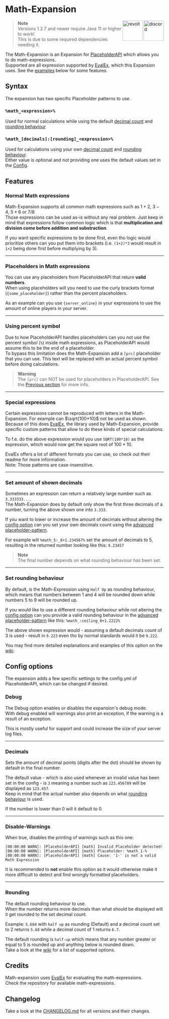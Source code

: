 [placeholderapi]: https://www.spigotmc.org/resources/6245/
[evalex]: https://github.com/uklimaschewski/EvalEx
[examples]: https://github.com/Andre601/Math-Expansion/wiki/Examples
[rounding]: https://github.com/Andre601/Math-Expansion/wiki/Config-options#rounding

[changelog]: https://github.com/Andre601/Math-Expansion/blob/master/CHANGELOG.md

# Math-Expansion

<a href="https://discord.gg/6dazXp6" target="_blank">
  <img alt="discord" src="https://cdn.jsdelivr.net/npm/@intergrav/devins-badges@2/assets/minimal/social/discord-singular_vector.svg" height="64" align="right">
</a>
<a href="https://app.revolt.chat/invite/74TpERXA" target="_blank">
  <img alt="revolt" src="https://cdn.jsdelivr.net/npm/@intergrav/devins-badges@2/assets/minimal/social/revolt-singular_vector.svg" height="64" align="right">
</a>

> **Note**  
> Versions 1.2.7 and newer require Java 11 or higher to work!  
> This is due to some required dependencies needing it.

The Math-Expansion is an Expansion for [PlaceholderAPI] which allows you to do math-expressions.  
Supported are all expression supported by [EvalEx], which this Expansion uses. See the [examples](#examples) below for some features.

## Syntax
The expansion has two specific Placeholder patterns to use.

### `%math_<expression>%`
Used for normal calculations while using the default [decimal count](#decimals) and [rounding behaviour](#rounding)

### `%math_[decimals]:[rounding]_<expression>%`
Used for calculations using your own [decimal count](#set-amount-of-shown-decimals) and [rounding behaviour](#set-rounding-behaviour).  
Either value is optional and not providing one uses the default values set in the [Config](#config-options).

## Features

### Normal Math expressions
Math-Expansion supports all common math expressions such as $1+2$, $3-4$, $5*6$ or $7/8$  
Those expressions can be used as-is without any real problem. Just keep in mind that expressions follow common logic which is that **multiplication and division come before addition and substraction**.

If you want specific expressions to be done first, even tho logic would prioritize others can you put them into brackets (i.e. `(1+2)*3` would result in `1+2` being done first before multiplying by 3).

----

### Placeholders in Math expressions
You can use any placeholders from PlaceholderAPI that return **valid numbers**.  
When using placeholders will you need to use the curly brackets format (`{some_placeholder}`) rather than the percent placeholders.

As an example can you use `{server_online}` in your expressions to use the amount of online players in your server.

----

### Using percent symbol
Due to how PlaceholderAPI handles placeholders can you not use the percent symbol (`%`) inside math expressions, as PlaceholderAPI would assume this to be the end of a placeholder.  
To bypass this limitation does the Math-Expansion add a `[prc]` placeholder that you can use. This text will be replaced with an actual percent symbol before doing calculations.

> **Warning**  
> The `[prc]` can NOT be used for placeholders in PlaceholderAPI. See the [Previous section](#placeholders-in-math-expressions) for more info.

----

### Special expressions
Certain expressions cannot be reproduced with letters in the Math-Expansion. For example can $\sqrt{100*10}$ not be used as shown.  
Because of this does [EvalEx][evalex], the library used by Math-Expansion, provide specific custom patterns that allow to do these kinds of special calculations.

To f.e. do the above expression would you use `SQRT(100*10)` as the expression, which would now get the square root of $100*10$.

EvalEx offers a lot of different formats you can use, so check out their readme for more information.  
Note: Those patterns are case-insensitive.

----

### Set amount of shown decimals
Sometimes an expression can return a relatively large number such as `3.333333...`.  
The Math-Expansion does by default only show the first three decimals of a number, turning the above shown one into `3.333`.

If you want to lower or increase the amount of decimals without altering the [config option](#decimals) can you set your own decimals count using the [advanced placeholder-pattern](#math_decimalsrounding_expression).

For example will `%math_5:_8+1.234567%` set the amount of decimals to 5, resulting in the returned number looking like this: `9.23457`

> **Note**  
> The final number depends on what rounding behaviour has been set.

----

### Set rounding behaviour
By default, is the Math-Expression using `Half Up` as rounding behaviour, which means that numbers between 1 and 4 will be rounded down while numbers 5 to 9 will be rounded up.

If you would like to use a different rounding behaviour while not altering the [config option](#rounding) can you provide a valid rounding behaviour in the [advanced placeholder-pattern](#math_decimalsrounding_expression) like this: `%math_:ceiling_8+1.2222%`

The above shown expression would - assuming a default decimals count of 3 is used - result in `9.223` even tho by normal standards would it be `9.222`.

You may find more detailed explanations and examples of this option on the [wiki](https://github.com/Andre601/Math-Expansion/wiki/Config-options#rounding).

## Config options
The expansion adds a few specific settings to the config.yml of PlaceholderAPI, which can be changed if desired.

### Debug
The Debug option enables or disables the expansion's debug mode.  
With debug enabled will warnings also print an exception, if the warning is a result of an exception.

This is mostly useful for support and could increase the size of your server log files.

----

### Decimals
Sets the amount of decimal points (digits after the dot) should be shown by default in the final number.

The default value - which is also used whenever an invalid value has been set in the config - is `3` meaning a number such as `123.456789` will be displayed as `123.457`.  
Keep in mind that the actual number also depends on what [rounding behaviour](#rounding) is used.

If the number is lower than 0 will it default to 0.

----

### Disable-Warnings
When true, disables the printing of warnings such as this one:  
```
[00:00:00 WARN]: [PlaceholderAPI] [math] Invalid Placeholder detected!
[00:00:00 WARN]: [PlaceholderAPI] [math] Placeholder: %math_1-%
[00:00:00 WARN]: [PlaceholderAPI] [math] Cause: '1-' is not a valid Math Expression
```
It is recommended to **not** enable this option as it would otherwise make it more difficult to detect and find wrongly formatted placeholders.

----

### Rounding
The default rounding behaviour to use.  
When the number returns more decimals than what should be displayed will it get rounded to the set decimal count.

Example: `5.684` with `half up` as rounding (Default) and a decimal count set to 2 returns `5.68` while a decimal count of 1 returns `6.7`.

The default rounding is `half-up` which means that any number greater or equal to 5 is rounded up and anything below is rounded down.  
Take a look at the [wiki][rounding] for a list of supported options.

## Credits
Math-expansion uses [EvalEx] for evaluating the math-expressions.  
Check the repository for available math-expressions.

## Changelog
Take a look at the [CHANGELOG.md][changelog] for all versions and their changes.
